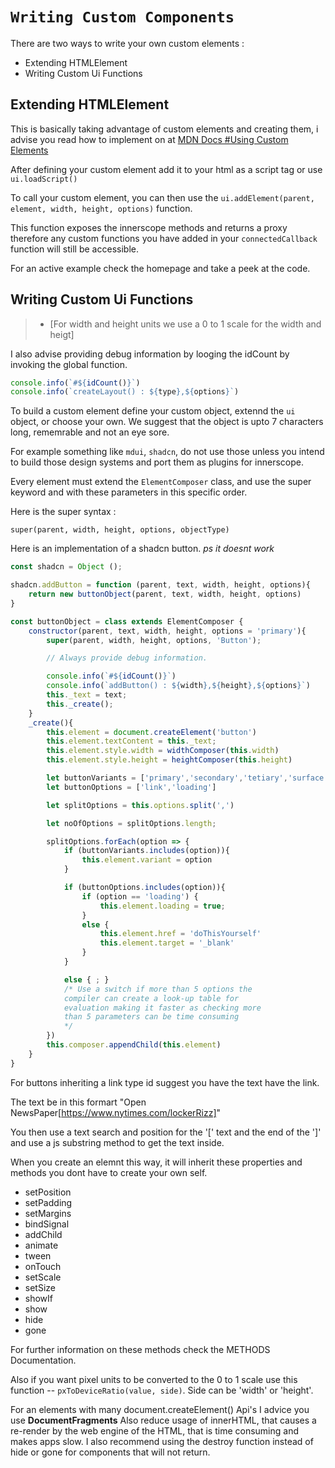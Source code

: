 # ```Writing Custom Components```

There are two ways to write your own custom elements :

- Extending HTMLElement
- Writing Custom Ui Functions

## Extending HTMLElement

This is basically taking advantage of custom elements and creating them, i advise you read how to implement on at [MDN Docs #Using Custom Elements](https://developer.mozilla.org/en-US/docs/Web/API/Web_components/Using_custom_elements)

After defining your custom element add it to your html as a script tag or use ```ui.loadScript()```

To call your custom element, you can then use the ```ui.addElement(parent, element, width, height, options)``` function.

This function exposes the innerscope methods and returns a proxy therefore any custom functions you have added in your ```connectedCallback``` function will still be accessible.

For an active example check the homepage and take a peek at the code.

## Writing Custom Ui Functions

> - [For width and height units we use a 0 to 1 scale for the width and heigt]

I also advise providing debug information by looging the idCount
by invoking the global function.

```javascript
console.info(`#${idCount()}`)
console.info(`createLayout() : ${type},${options}`)
```

To build a custom element define your custom object,
extennd the ```ui``` object, or choose your own.
We suggest that the object is upto 7 characters long,
rememrable and not an eye sore.

For example something like ```mdui```, ```shadcn```,
do not use those unless you intend to build those design
systems and port them as plugins for innerscope.

Every element must extend the ```ElementComposer``` class,
and use the super keyword and with these parameters in
this specific order.

Here is the super syntax :

```super(parent, width, height, options, objectType)```

Here is an implementation of a shadcn button.
*ps it doesnt work*

```javascript
const shadcn = Object ();

shadcn.addButton = function (parent, text, width, height, options){
    return new buttonObject(parent, text, width, height, options)
}

const buttonObject = class extends ElementComposer {
    constructor(parent, text, width, height, options = 'primary'){
        super(parent, width, height, options, 'Button');

        // Always provide debug information.

        console.info(`#${idCount()}`)
        console.info(`addButton() : ${width},${height},${options}`)
        this._text = text;
        this._create();
    }    
    _create(){
        this.element = document.createElement('button')
        this.element.textContent = this._text;
        this.element.style.width = widthComposer(this.width)
        this.element.style.height = heightComposer(this.height)

        let buttonVariants = ['primary','secondary','tetiary','surface']
        let buttonOptions = ['link','loading']

        let splitOptions = this.options.split(',')

        let noOfOptions = splitOptions.length;

        splitOptions.forEach(option => {
            if (buttonVariants.includes(option)){
                this.element.variant = option
            }

            if (buttonOptions.includes(option)){
                if (option == 'loading') {
                    this.element.loading = true;
                }
                else {
                    this.element.href = 'doThisYourself'
                    this.element.target = '_blank'
                }
            }

            else { ; }
            /* Use a switch if more than 5 options the
            compiler can create a look-up table for
            evaluation making it faster as checking more
            than 5 parameters can be time consuming
            */
        })
        this.composer.appendChild(this.element)
    }
}
```

For buttons inheriting a link type id suggest you have the text
have the link.

The text be in this formart "Open NewsPaper[https://www.nytimes.com/lockerRizz]"

You then use a text search and position for the '[' text and the end of the ']'
and use a js substring method to get the text inside.

When you create an elemnt this way, it will inherit these properties and methods you
dont have to create your own self.

- setPosition
- setPadding
- setMargins
- bindSignal
- addChild
- animate
- tween
- onTouch
- setScale
- setSize
- showIf
- show
- hide
- gone

For further information on these methods check the METHODS Documentation.

Also if you want pixel units to be converted to the 0 to 1 scale
use this function -- ```pxToDeviceRatio(value, side)```.
Side can be 'width' or 'height'.

For an elements with many document.createElement() Api's I advice you
use **DocumentFragments**
Also reduce usage of innerHTML, that causes a re-render by the web engine
of the HTML, that is time consuming and makes apps slow.
I also recommend using the destroy function instead of hide or gone for components that will not return.
